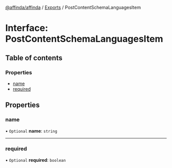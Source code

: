 [@affinda/affinda](../README.md) / [Exports](../modules.md) / PostContentSchemaLanguagesItem

# Interface: PostContentSchemaLanguagesItem

## Table of contents

### Properties

- [name](PostContentSchemaLanguagesItem.md#name)
- [required](PostContentSchemaLanguagesItem.md#required)

## Properties

### name

• `Optional` **name**: `string`

___

### required

• `Optional` **required**: `boolean`
